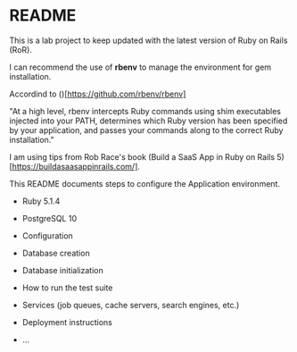 # README

This is a lab project to keep updated with the latest version of Ruby on Rails (RoR). 

I can recommend the use of **rbenv** to manage the environment for gem installation.  

Accordind to ()[https://github.com/rbenv/rbenv]

"At a high level, rbenv intercepts Ruby commands using shim executables injected into your PATH, determines which Ruby version has been specified by your application, and passes your commands along to the correct Ruby installation."

I am using tips from Rob Race's book (Build a SaaS App in Ruby on Rails 5)[https://buildasaasappinrails.com/].

This README documents steps to configure the Application environment.

* Ruby 5.1.4

* PostgreSQL 10 

* Configuration

* Database creation

* Database initialization

* How to run the test suite

* Services (job queues, cache servers, search engines, etc.)

* Deployment instructions

* ...
